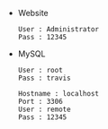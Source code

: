 * Website

    ```
    User : Administrator
    Pass : 12345
    ```

* MySQL

    ```
    User : root
    Pass : travis
    ```

    ```
    Hostname : localhost
    Port : 3306
    User : remote
    Pass : 12345
    ```